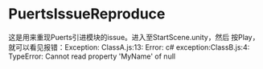 # PuertsIssueReproduce
这是用来重现Puerts引进模块的issue。进入至StartScene.unity，然后
按Play，就可以看见报错：Exception: ClassA.js:13: Error: c# exception:ClassB.js:4: TypeError: Cannot read property 'MyName' of null
